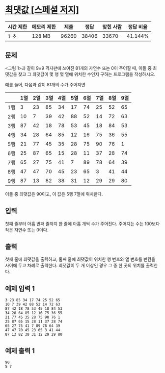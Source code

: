 # [최댓값 [스페셜 저지]](https://www.acmicpc.net/problem/2566)

| 시간 제한 | 메모리 제한 | 제출 | 정답 | 맞힌 사람 | 정답 비율 |
| --- | --- | --- | --- | --- | --- |
| 1 초 | 128 MB | 96260 | 38406 | 33670 | 41.144% |

## 문제

<그림 1>과 같이 9×9 격자판에 쓰여진 81개의 자연수 또는 0이 주어질 때, 이들 중 최댓값을 찾고 그 최댓값이 몇 행 몇 열에 위치한 수인지 구하는 프로그램을 작성하시오.

예를 들어, 다음과 같이 81개의 수가 주어지면

|  | 1열 | 2열 | 3열 | 4열 | 5열 | 6열 | 7열 | 8열 | 9열 |
| --- | --- | --- | --- | --- | --- | --- | --- | --- | --- |
| 1행 | 3 | 23 | 85 | 34 | 17 | 74 | 25 | 52 | 65 |
| 2행 | 10 | 7 | 39 | 42 | 88 | 52 | 14 | 72 | 63 |
| 3행 | 87 | 42 | 18 | 78 | 53 | 45 | 18 | 84 | 53 |
| 4행 | 34 | 28 | 64 | 85 | 12 | 16 | 75 | 36 | 55 |
| 5행 | 21 | 77 | 45 | 35 | 28 | 75 | 90 | 76 | 1 |
| 6행 | 25 | 87 | 65 | 15 | 28 | 11 | 37 | 28 | 74 |
| 7행 | 65 | 27 | 75 | 41 | 7 | 89 | 78 | 64 | 39 |
| 8행 | 47 | 47 | 70 | 45 | 23 | 65 | 3 | 41 | 44 |
| 9행 | 87 | 13 | 82 | 38 | 31 | 12 | 29 | 29 | 80 |

이들 중 최댓값은 90이고, 이 값은 5행 7열에 위치한다.

## 입력

첫째 줄부터 아홉 번째 줄까지 한 줄에 아홉 개씩 수가 주어진다. 주어지는 수는 100보다 작은 자연수 또는 0이다.

## 출력

첫째 줄에 최댓값을 출력하고, 둘째 줄에 최댓값이 위치한 행 번호와 열 번호를 빈칸을 사이에 두고 차례로 출력한다. 최댓값이 두 개 이상인 경우 그 중 한 곳의 위치를 출력한다.

## 예제 입력 1

```
3 23 85 34 17 74 25 52 65
10 7 39 42 88 52 14 72 63
87 42 18 78 53 45 18 84 53
34 28 64 85 12 16 75 36 55
21 77 45 35 28 75 90 76 1
25 87 65 15 28 11 37 28 74
65 27 75 41 7 89 78 64 39
47 47 70 45 23 65 3 41 44
87 13 82 38 31 12 29 29 80

```

## 예제 출력 1

```
90
5 7
```

